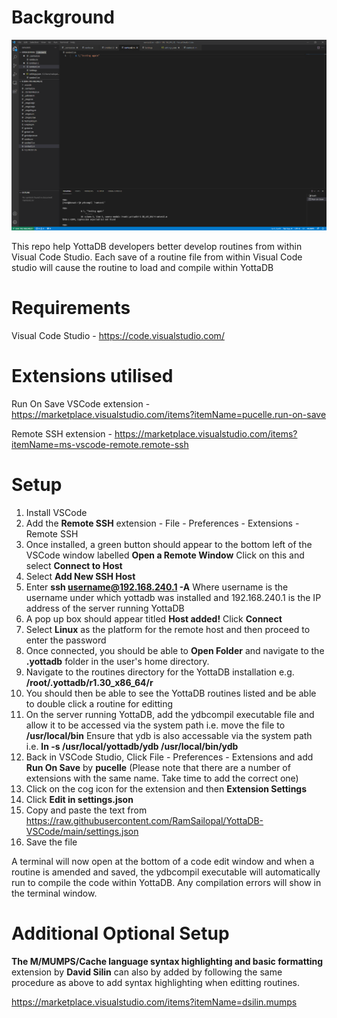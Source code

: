 # Background

![Alt text](YottaDB-VSCode.PNG?raw=true "YottaDB VSCode")

This repo help YottaDB developers better develop routines from within Visual Code Studio. Each save of a routine file from within Visual Code studio will cause the routine to load and compile within YottaDB

# Requirements

Visual Code Studio - https://code.visualstudio.com/

# Extensions utilised

Run On Save VSCode extension - https://marketplace.visualstudio.com/items?itemName=pucelle.run-on-save

Remote SSH extension - https://marketplace.visualstudio.com/items?itemName=ms-vscode-remote.remote-ssh

# Setup

1) Install VSCode
2) Add the **Remote SSH** extension - File - Preferences - Extensions - Remote SSH
3) Once installed, a green button should appear to the bottom left of the VSCode window labelled **Open a Remote Window** Click on this and select **Connect to Host**
4) Select **Add New SSH Host**
5) Enter **ssh username@192.168.240.1 -A** Where username is the username under which yottadb was installed and 192.168.240.1 is the IP address of the server running YottaDB
6) A pop up box should appear titled **Host added!** Click **Connect**
7) Select **Linux** as the platform for the remote host and then proceed to enter the password
8) Once connected, you should be able to **Open Folder** and navigate to the **.yottadb** folder in the user's home directory.
9) Navigate to the routines directory for the YottaDB installation e.g. **/root/.yottadb/r1.30_x86_64/r**
10) You should then be able to see the YottaDB routines listed and be able to double click a routine for editting
11) On the server running YottaDB, add the ydbcompil executable file and allow it to be accessed via the system path i.e. move the file to **/usr/local/bin** Ensure that ydb is also accessable via the system path i.e. **ln -s /usr/local/yottadb/ydb /usr/local/bin/ydb**
12) Back in VSCode Studio, Click File - Preferences - Extensions and add **Run On Save** by **pucelle** (Please note that there are a number of extensions with the same name. Take time to add the correct one)
13) Click on the cog icon for the extension and then **Extension Settings**
14) Click **Edit in settings.json**
15) Copy and paste the text from https://raw.githubusercontent.com/RamSailopal/YottaDB-VSCode/main/settings.json
16) Save the file

A terminal will now open at the bottom of a code edit window and when a routine is amended and saved, the ydbcompil executable will automatically run to compile the code within YottaDB. Any compilation errors will show in the terminal window.

# Additional Optional Setup

**The M/MUMPS/Cache language syntax highlighting and basic formatting** extension by **David Silin** can also by added by following the same procedure as above to add syntax highlighting when editting routines.

https://marketplace.visualstudio.com/items?itemName=dsilin.mumps


